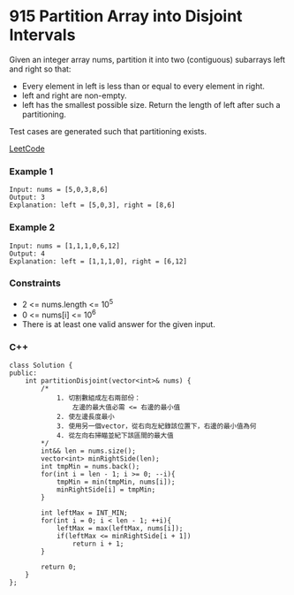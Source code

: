 # 915 Partition Array into Disjoint Intervals

Given an integer array nums, partition it into two (contiguous) subarrays left and right so that:

* Every element in left is less than or equal to every element in right.
* left and right are non-empty.
* left has the smallest possible size.
Return the length of left after such a partitioning.

Test cases are generated such that partitioning exists.
 

[LeetCode](https://leetcode.cn/problems/online-election/)


### Example 1

```
Input: nums = [5,0,3,8,6]
Output: 3
Explanation: left = [5,0,3], right = [8,6]
```

### Example 2
```
Input: nums = [1,1,1,0,6,12]
Output: 4
Explanation: left = [1,1,1,0], right = [6,12]
```



### Constraints

* 2 <= nums.length <= 10<sup>5</sup>
* 0 <= nums[i] <= 10<sup>6</sup>
* There is at least one valid answer for the given input.

### C++ 

```
class Solution {
public:
    int partitionDisjoint(vector<int>& nums) {
        /*
            1. 切割數組成左右兩部份：
                左邊的最大值必需 <= 右邊的最小值
            2. 使左邊長度最小
            3. 使用另一個vector，從右向左紀錄該位置下，右邊的最小值為何
            4. 從左向右掃瞄並紀下該區間的最大值
        */
        int&& len = nums.size();
        vector<int> minRightSide(len);
        int tmpMin = nums.back();
        for(int i = len - 1; i >= 0; --i){
            tmpMin = min(tmpMin, nums[i]);
            minRightSide[i] = tmpMin;
        }

        int leftMax = INT_MIN;
        for(int i = 0; i < len - 1; ++i){
            leftMax = max(leftMax, nums[i]);
            if(leftMax <= minRightSide[i + 1])
                return i + 1;
        }

        return 0;
    }
};
```
